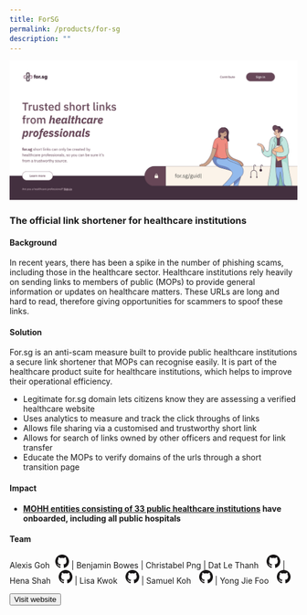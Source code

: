 ```yaml
---
title: ForSG
permalink: /products/for-sg
description: ""
---
```

![For.sg](/images/forsg.png)

### **The official link shortener for healthcare institutions**

#### Background 

In recent years, there has been a spike in the number of phishing scams, including those in the healthcare sector. Healthcare institutions rely heavily on sending links to members of public (MOPs) to provide general information or updates on healthcare matters. These URLs are long and hard to read, therefore giving opportunities for scammers to spoof these links.

#### Solution

For.sg is an anti-scam measure built to provide public healthcare institutions a secure link shortener that MOPs can recognise easily. It is part of the healthcare product suite for healthcare institutions, which helps to improve their operational efficiency.
  
*   Legitimate for.sg domain lets citizens know they are assessing a verified healthcare website   
*   Uses analytics to measure and track the click throughs of links 
*   Allows file sharing via a customised and trustworthy short link
*   Allows for search of links owned by other officers and request for link transfer
*   Educate the MOPs to verify domains of the urls through a short transition page

#### Impact

* **[MOHH entities consisting of 33 public healthcare institutions](https://guide.for.sg/#who-can-use-for.sg) have onboarded, including all public hospitals**


#### Team

Alexis Goh<a href="https://github.com/gweiying"  style="display: inline-block; width: 24px; height: 24px; margin-bottom: -5px; margin-left: 10px;">
    <img border="0" alt="Github account" src="/images/Github-Mark-32px.png">
</a> | Benjamin Bowes | Christabel Png | Dat Le Thanh <a href="https://github.com/thanhdatle"  style="display: inline-block; width: 24px; height: 24px; margin-bottom: -5px; margin-left: 10px;">
    <img border="0" alt="Github account" src="/images/Github-Mark-32px.png">
</a> | Hena Shah <a href="https://github.com/henashah7"  style="display: inline-block; width: 24px; height: 24px; margin-bottom: -5px; margin-left: 10px;">
    <img border="0" alt="Github account" src="/images/Github-Mark-32px.png">
</a> | Lisa Kwok  <a href="https://github.com/lisatjide"  style="display: inline-block; width: 24px; height: 24px; margin-bottom: -5px; margin-left: 10px;">
    <img border="0" alt="Github account" src="/images/Github-Mark-32px.png">
</a> | Samuel Koh  <a href="https://github.com/samuelKSE"  style="display: inline-block; width: 24px; height: 24px; margin-bottom: -5px; margin-left: 10px;">
    <img border="0" alt="Github account" src="/images/Github-Mark-32px.png">
</a> | Yong Jie Foo <a href="https://github.com/yong-jie"  style="display: inline-block; width: 24px; height: 24px; margin-bottom: -5px; margin-left: 10px;">
    <img border="0" alt="Github account" src="/images/Github-Mark-32px.png">
</a> 



<a href="https://for.sg/#/" target="_blank">
    <button class="bp-button is-secondary is-medium has-text-white is-uppercase search-button">
        Visit website
    </button>
</a>